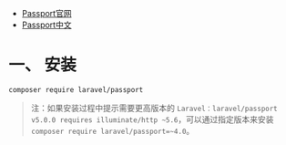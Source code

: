 * [Passport官网](https://laravel.com/docs/5.5/passport)
* [Passport中文](https://laravelacademy.org/post/8298.html)



# 一、 安装
```
composer require laravel/passport
```
>注：如果安装过程中提示需要更高版本的 `Laravel：laravel/passport v5.0.0 requires illuminate/http ~5.6`，可以通过指定版本来安装 `composer require laravel/passport=~4.0`。
